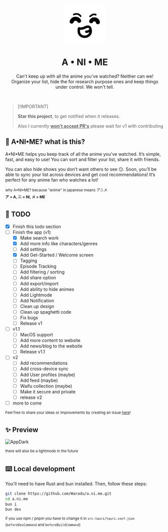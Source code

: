 <div align="center">
  <img align="center" width="128px" src="public/icon.png" />
  <h1 align="center"><b>A • NI • ME</b></h1>

   Can't keep up with all the anime you've watched? Neither can we! <br>
   Organize your list, hide the for research purpose ones and keep things under control. We won't tell. 
</div>

<br>

> \[!IMPORTANT]
>
> **Star this project**, to get notified when it releases.
> 
> Also I currently **<ins>won't accept PR's</ins>** please wait for v1 with contributing

## 🤨 A•NI•ME? what is this?

A•NI•ME helps you keep track of all the anime you’ve watched. It’s simple, fast, and easy to use! You can sort and filter your list, share it with friends.

You can also hide shows you don’t want others to see 😏. Soon, you’ll be able to sync your list across devices and get cool recommendations! It’s perfect for any anime fan who watches a lot!

<sup>why A•NI•ME? because "anime" in japanese means アニメ</sup><br>
<sup><b>ア = A, ニ = NI, メ = ME</b></sup>

## 📝 TODO

- [x] Finish this todo section
- [ ] Finish the app (v1)
  - [x] Make search work
  - [x] Add more info like characters/genres
  - [ ] Add settings
  - [X] Add Get-Started / Welcome screen
  - [ ] Tagging
  - [ ] Episode Tracking
  - [ ] Add filtering / sorting
  - [ ] Add share option
  - [ ] Add export/import
  - [ ] Add ability to hide animes
  - [ ] Add Lightmode
  - [ ] Add Notification
  - [ ] Clean up design
  - [ ] Clean up spaghetti code
  - [ ] Fix bugs
  - [ ] Release v1
- [ ] v1.1
  - [ ] MacOS support
  - [ ] Add more content to website
  - [ ] Add news/blog to the website
  - [ ] Release v1.1
- [ ] v2
  - [ ] Add recommendations
  - [ ] Add cross-device sync
  - [ ] Add User profiles (maybe)
  - [ ] Add feed (maybe)
  - [ ] Waifu collection (maybe)
  - [ ] Make it secure and private
  - [ ] release v2
- [ ] more to come

<sup>Feel free to share your ideas or improvements by creating an issue [here](https://github.com/Waradu/a.ni.me/issues)!</sup>

## ✨ Preview

<img width="800" alt="AppDark" src="https://github.com/user-attachments/assets/68a4c54e-7546-4bac-bf92-bb8eb51c828d">

<sup>there will also be a lightmode in the future</sup>

## ⌨️ Local development

You'll need to have Rust and bun installed. Then, follow these steps:

```zsh
git clone https://github.com/Waradu/a.ni.me.git
cd a.ni.me
bun i
bun dev
```

<sup>if you use npm / pnpm you have to change it in `src-tauri/tauri.conf.json` (`beforeDevCommand` and `beforeBuildCommand`)</sup>
